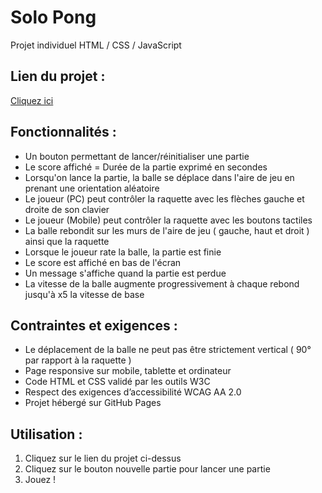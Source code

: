 # Solo Pong

Projet individuel HTML / CSS / JavaScript


## Lien du projet : 

[Cliquez ici](https://oryx87.github.io/Pong)


## Fonctionnalités : 

- Un bouton permettant de lancer/réinitialiser une partie
- Le score affiché = Durée de la partie exprimé en secondes
- Lorsqu'on lance la partie, la balle se déplace dans l'aire de jeu en prenant une orientation aléatoire
- Le joueur (PC) peut contrôler la raquette avec les flèches gauche et droite de son clavier
- Le joueur (Mobile) peut contrôler la raquette avec les boutons tactiles
- La balle rebondit sur les murs de l'aire de jeu ( gauche, haut et droit ) ainsi que la raquette
- Lorsque le joueur rate la balle, la partie est finie
- Le score est affiché en bas de l'écran
- Un message s'affiche quand la partie est perdue
- La vitesse de la balle augmente progressivement à chaque rebond jusqu'à x5 la vitesse de base
## Contraintes et exigences : 

- Le déplacement de la balle ne peut pas être strictement vertical ( 90° par rapport à la raquette )
- Page responsive sur mobile, tablette et ordinateur
- Code HTML et CSS validé par les outils W3C
- Respect des exigences d’accessibilité WCAG AA 2.0
- Projet hébergé sur GitHub Pages
## Utilisation :

1. Cliquez sur le lien du projet ci-dessus
2. Cliquez sur le bouton nouvelle partie pour lancer une partie
3. Jouez !
